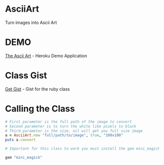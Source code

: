 # AsciiArt
Turn images into Ascii Art

# DEMO
[The Ascii Art](https://theasciiart.herokuapp.com/) - Heroku Demo Application

# Class Gist
[Get Gist](https://gist.github.com/MakarovCode/c4101a7a528341a613966cd6974fb928) - Gist for the ruby class

# Calling the Class

```ruby
# First parameter is the full path of the image to convert
# Second parameter is to turn the white like pixels to black
# Third parameter is the size, nil will get you full size image
a = AsciiArt.new "full/path/to/image", true, "100x100"
puts a.convert

# Important for this class to work you must install the gem mini_magick

gem "mini_magick"
```
